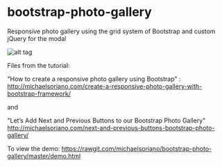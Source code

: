 # bootstrap-photo-gallery
Responsive photo gallery using the grid system of Bootstrap and custom jQuery for the modal

![alt tag](http://cdn.fearlessflyer.com/main/wp-content/uploads/2013/11/bootstrap-gallery-animated.gif)


Files from the tutorial:

"How to create a responsive photo gallery using Bootstrap" :
http://michaelsoriano.com/create-a-responsive-photo-gallery-with-bootstrap-framework/

and 

"Let’s Add Next and Previous Buttons to our Bootstrap Photo Gallery"
http://michaelsoriano.com/next-and-previous-buttons-bootstrap-photo-gallery/

To view the demo: 
https://rawgit.com/michaelsoriano/bootstrap-photo-gallery/master/demo.html
